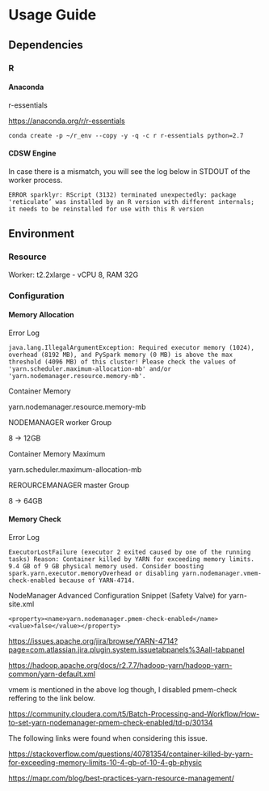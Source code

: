 # Usage Guide

## Dependencies

### R

#### Anaconda

r-essentials

https://anaconda.org/r/r-essentials 

`conda create -p ~/r_env --copy -y -q -c r r-essentials python=2.7`

#### CDSW Engine

In case there is a mismatch, you will see the log below in STDOUT of the worker process. 

`ERROR sparklyr: RScript (3132) terminated unexpectedly: package 'reticulate’ was installed by an R version with different internals; it needs to be reinstalled for use with this R version`

## Environment

### Resource

Worker: t2.2xlarge - vCPU 8, RAM 32G

### Configuration

#### Memory Allocation
Error Log
```
java.lang.IllegalArgumentException: Required executor memory (1024), overhead (8192 MB), and PySpark memory (0 MB) is above the max threshold (4096 MB) of this cluster! Please check the values of 'yarn.scheduler.maximum-allocation-mb' and/or 'yarn.nodemanager.resource.memory-mb'.
```

Container Memory

yarn.nodemanager.resource.memory-mb

NODEMANAGER worker Group

8 -> 12GB
 
Container Memory Maximum 

yarn.scheduler.maximum-allocation-mb

REROURCEMANAGER master Group

8 -> 64GB


#### Memory Check
Error Log
```
ExecutorLostFailure (executor 2 exited caused by one of the running tasks) Reason: Container killed by YARN for exceeding memory limits.  9.4 GB of 9 GB physical memory used. Consider boosting spark.yarn.executor.memoryOverhead or disabling yarn.nodemanager.vmem-check-enabled because of YARN-4714.
```

NodeManager Advanced Configuration Snippet (Safety Valve) for yarn-site.xml
```
<property><name>yarn.nodemanager.pmem-check-enabled</name><value>false</value></property>
```

https://issues.apache.org/jira/browse/YARN-4714?page=com.atlassian.jira.plugin.system.issuetabpanels%3Aall-tabpanel

https://hadoop.apache.org/docs/r2.7.7/hadoop-yarn/hadoop-yarn-common/yarn-default.xml

vmem is mentioned in the above log though, I disabled pmem-check reffering to the link below.

https://community.cloudera.com/t5/Batch-Processing-and-Workflow/How-to-set-yarn-nodemanager-pmem-check-enabled/td-p/30134

The following links were found when considering this issue.

https://stackoverflow.com/questions/40781354/container-killed-by-yarn-for-exceeding-memory-limits-10-4-gb-of-10-4-gb-physic

https://mapr.com/blog/best-practices-yarn-resource-management/

